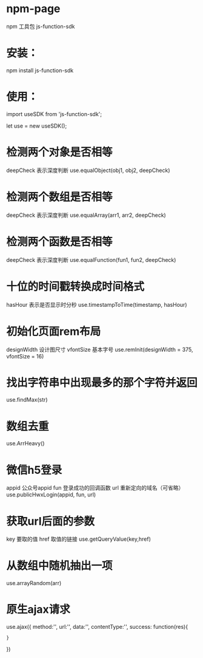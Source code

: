 # npm-page
npm 工具包 js-function-sdk

# 安装：
npm install js-function-sdk


# 使用：
import useSDK from 'js-function-sdk';

let use = new useSDK();


# 检测两个对象是否相等
deepCheck  表示深度判断
use.equalObject(obj1, obj2, deepCheck)


# 检测两个数组是否相等
deepCheck  表示深度判断
use.equalArray(arr1, arr2, deepCheck)


# 检测两个函数是否相等
deepCheck  表示深度判断
use.equalFunction(fun1, fun2, deepCheck)


# 十位的时间戳转换成时间格式
hasHour 表示是否显示时分秒
use.timestampToTime(timestamp, hasHour)


# 初始化页面rem布局
designWidth   设计图尺寸
vfontSize     基本字号
use.remInit(designWidth = 375, vfontSize = 16)


# 找出字符串中出现最多的那个字符并返回
use.findMax(str)


# 数组去重
use.ArrHeavy()


# 微信h5登录
appid       公众号appid
fun         登录成功的回调函数
url         重新定向的域名（可省略）
use.publicHwxLogin(appid, fun, url)



# 获取url后面的参数
key         要取的值
href        取值的链接
use.getQueryValue(key,href)


# 从数组中随机抽出一项
use.arrayRandom(arr)


# 原生ajax请求
use.ajax({
    method:'',
    url:'',
    data:'',
    contentType:'',
    success: function(res){
        
    }
})